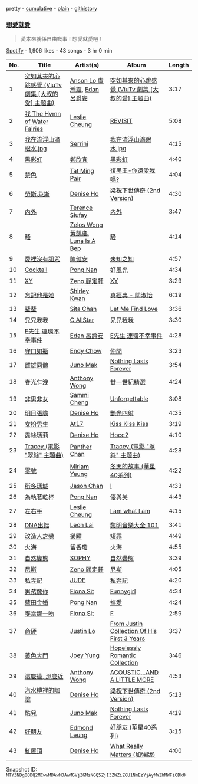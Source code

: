 pretty - [cumulative](/playlists/cumulative/37i9dQZF1DWVrewvmoU2pr.md) - [plain](/playlists/plain/37i9dQZF1DWVrewvmoU2pr) - [githistory](https://github.githistory.xyz/mackorone/spotify-playlist-archive/blob/main/playlists/plain/37i9dQZF1DWVrewvmoU2pr)

### [想愛就愛](https://open.spotify.com/playlist/37i9dQZF1DWVrewvmoU2pr)

> 愛本來就係自由嘅事！想愛就愛吧！

[Spotify](https://open.spotify.com/user/spotify) - 1,906 likes - 43 songs - 3 hr 0 min

| No. | Title | Artist(s) | Album | Length |
|---|---|---|---|---|
| 1 | [突如其來的心跳感覺 \(ViuTv 劇集 \[大叔的愛\] 主題曲\)](https://open.spotify.com/track/596MqWmYLojkoFvgygAteu) | [Anson Lo 盧瀚霆](https://open.spotify.com/artist/2G4Ntbg3dYqkUAGrMUZ0U7), [Edan 呂爵安](https://open.spotify.com/artist/5jewGMrZtMNJk5OsZ61Cpo) | [突如其來的心跳感覺 \(ViuTv 劇集 \[大叔的愛\] 主題曲\)](https://open.spotify.com/album/1GtTUDJrBUbRACKrBmmVTC) | 3:17 |
| 2 | [我 The Hymn of Water Fairies](https://open.spotify.com/track/3owv9sjIEcVEmlzuqn2Ice) | [Leslie Cheung](https://open.spotify.com/artist/2g0QLUYku8AuPVK2udRV7i) | [REVISIT](https://open.spotify.com/album/05tspedDVm17HyfEJJ1E0R) | 5:08 |
| 3 | [我在流浮山滴眼水.jpg](https://open.spotify.com/track/5x9Clj56YLmklm3Zikx2iF) | [Serrini](https://open.spotify.com/artist/0u3m5Sy2zsq4Gk0aduH9s7) | [我在流浮山滴眼水.jpg](https://open.spotify.com/album/4O5Xl1fqOvpIfahlYWWndA) | 4:15 |
| 4 | [黑彩虹](https://open.spotify.com/track/2ATEmEBB0ZToPtkOSZonOM) | [鄭欣宜](https://open.spotify.com/artist/5IGAOhMJTKNeknCPZOs6Eb) | [黑彩虹](https://open.spotify.com/album/4uzmbnvaVTJ1CU1MNJNeqE) | 4:40 |
| 5 | [禁色](https://open.spotify.com/track/4w58z1FlaaVsi75HUfS0NC) | [Tat Ming Pair](https://open.spotify.com/artist/2cvtzIo0OSIAkyr7LisIT6) | [復黑王\-你還愛我嗎?](https://open.spotify.com/album/7ALLotqAN9o72KeBEPGB1X) | 4:04 |
| 6 | [勞斯.萊斯](https://open.spotify.com/track/37JJeZrHX3fsk2sdCkdiMN) | [Denise Ho](https://open.spotify.com/artist/4yN0M1P08hXwuDi81G6O5U) | [梁祝下世傳奇 \(2nd Version\)](https://open.spotify.com/album/26NCYcvfFhRwQeyJTK4iOG) | 4:30 |
| 7 | [內外](https://open.spotify.com/track/0GLxavYdjEYvGx9eN3lDv4) | [Terence Siufay](https://open.spotify.com/artist/3AemIC066y8n3TetXWkVoE) | [內外](https://open.spotify.com/album/1dMVJFOcO7aaDbrxyPuBqL) | 3:47 |
| 8 | [騷](https://open.spotify.com/track/34DwldJDRq2Qi3aQatDTWZ) | [Zelos Wong 黃凱逸](https://open.spotify.com/artist/7q8BUwEEDO6iayv3AUq9bv), [Luna Is A Bep](https://open.spotify.com/artist/5ltDGYW0Lwwp4ZZoz4q3r8) | [騷](https://open.spotify.com/album/4MRHE6v3nBWgTRMYV1WNbE) | 4:14 |
| 9 | [愛裡沒有詛咒](https://open.spotify.com/track/2fTrrUb3Yl4zMt2ILLsLGJ) | [陳健安](https://open.spotify.com/artist/5g1lCXhXTqGf2QNpyQXh9S) | [未知之知](https://open.spotify.com/album/7CkuTVTU8VfAVulHisPZDl) | 4:57 |
| 10 | [Cocktail](https://open.spotify.com/track/3fpZCgUe70u50OJMbpM84S) | [Pong Nan](https://open.spotify.com/artist/6G7bdG4rBz6OQgKudNjoGL) | [好風光](https://open.spotify.com/album/2olyf0rTeI1FNoU8mSTPAx) | 4:34 |
| 11 | [XY](https://open.spotify.com/track/0SWutMMPzxvXjEOWE4k7hG) | [Zeno 顧定軒](https://open.spotify.com/artist/2gYJz5eXlBCxVDKodgl9BK) | [XY](https://open.spotify.com/album/3UipNYaJ8PHiwlsvGRhhE9) | 3:29 |
| 12 | [忘記他是她](https://open.spotify.com/track/49nQLxouxKOMV9aZ99NQ4z) | [Shirley Kwan](https://open.spotify.com/artist/14hV8HTKYMZ5nzeaLdLp63) | [真經典 \- 關淑怡](https://open.spotify.com/album/5X5ylqnYZDkNqu58BKf8hl) | 6:19 |
| 13 | [蜚蜚](https://open.spotify.com/track/5LauAY4lEriiCul4br4Hz6) | [Sita Chan](https://open.spotify.com/artist/42FjIZQ8ICjxyXedscgA2n) | [Let Me Find Love](https://open.spotify.com/album/7o7YbsS8u22o2fxLbh1eCv) | 3:36 |
| 14 | [兄兄我我](https://open.spotify.com/track/438FTqxtcW4SlUvgMu63Qw) | [C AllStar](https://open.spotify.com/artist/0ip5ivJzpy0v4DWVVKxc4D) | [兄兄我我](https://open.spotify.com/album/3DL0z3VVG7978R6vnON3my) | 3:30 |
| 15 | [E先生 連環不幸事件](https://open.spotify.com/track/06sDxr7MbbwFyTP1f6rvvl) | [Edan 呂爵安](https://open.spotify.com/artist/5jewGMrZtMNJk5OsZ61Cpo) | [E先生 連環不幸事件](https://open.spotify.com/album/3BigkQlwdh92lAgiPtd1Ko) | 4:28 |
| 16 | [守口如瓶](https://open.spotify.com/track/3rZVW1QkoFmrEeZvV5qhzp) | [Endy Chow](https://open.spotify.com/artist/5r0xeBSRKRJ5Dm63XzTZhE) | [仲間](https://open.spotify.com/album/6YVD5g8jj29N54Rx4WdgEY) | 3:23 |
| 17 | [雌雄同體](https://open.spotify.com/track/5GUJ3zBhqMuyTLKU7nV74H) | [Juno Mak](https://open.spotify.com/artist/6YlGm6QDrC3TOknYcHjt62) | [Nothing Lasts Forever](https://open.spotify.com/album/5CyypeOKTQJsDHXSuRvv47) | 3:54 |
| 18 | [春光乍洩](https://open.spotify.com/track/5PKot0y16MMgrOZD4HL385) | [Anthony Wong](https://open.spotify.com/artist/16J0pDSrYEctKiVYogq2aI) | [廿一世紀精選](https://open.spotify.com/album/1YOynn6PjM1NnCnBRLuv2S) | 4:24 |
| 19 | [非男非女](https://open.spotify.com/track/36P0MXLB4ILaUWATujKpC9) | [Sammi Cheng](https://open.spotify.com/artist/3XCnp5UV5wnNw49Xuka9qH) | [Unforgettable](https://open.spotify.com/album/4AL7IV50ypxAtFtr0Z4RcC) | 3:08 |
| 20 | [明目張膽](https://open.spotify.com/track/0w8s03MKvuLmK8CozWJCQu) | [Denise Ho](https://open.spotify.com/artist/4yN0M1P08hXwuDi81G6O5U) | [艷光四射](https://open.spotify.com/album/3z50Y8A5d5jz63vaYBnnU7) | 4:35 |
| 21 | [女扮男生](https://open.spotify.com/track/7d9ZAKEgMVblPNtpLo3FVM) | [At17](https://open.spotify.com/artist/21Ep61xfoCPTDMMPPy0i0z) | [Kiss Kiss Kiss](https://open.spotify.com/album/5HvlYZNXVsXYkFQZHgrBI1) | 3:19 |
| 22 | [露絲瑪莉](https://open.spotify.com/track/4C1VIpqOXpJB1BLKEhgibv) | [Denise Ho](https://open.spotify.com/artist/4yN0M1P08hXwuDi81G6O5U) | [Hocc2](https://open.spotify.com/album/1PdlpIshEOqK48gms7JFd7) | 4:10 |
| 23 | [Tracey \(電影 "翠絲" 主題曲\)](https://open.spotify.com/track/4lmOXmwygGpCEwXqXryY6B) | [Panther Chan](https://open.spotify.com/artist/3jS58yKkLzOd8S8IHyCsEm) | [Tracey \(電影 "翠絲" 主題曲\)](https://open.spotify.com/album/5yefkK2l2VvSAdlHajtDSz) | 4:28 |
| 24 | [零號](https://open.spotify.com/track/0alSLVdL0m3O8zUy8fD1uo) | [Miriam Yeung](https://open.spotify.com/artist/1rxk3vAYWeiBD2Q6FCezcl) | [冬天的故事 \(華星40系列\)](https://open.spotify.com/album/4mgsBSKSmer8VjDicsPkHA) | 4:22 |
| 25 | [所多瑪城](https://open.spotify.com/track/5mZvhNrysYiVrPkyY4PA9y) | [Jason Chan](https://open.spotify.com/artist/1IDuSpntFl2Mutofvrrutc) | [I](https://open.spotify.com/album/6wpRUmSoeOH4Swnowg54ok) | 4:33 |
| 26 | [為執著乾杯](https://open.spotify.com/track/3M5PrIAH4Yf6lY5jW8Pb8r) | [Pong Nan](https://open.spotify.com/artist/6G7bdG4rBz6OQgKudNjoGL) | [優與美](https://open.spotify.com/album/73Uc3X9FyWO8WalEN3cghC) | 4:43 |
| 27 | [左右手](https://open.spotify.com/track/78AQlcD4vmJap3xJKAFb9t) | [Leslie Cheung](https://open.spotify.com/artist/2g0QLUYku8AuPVK2udRV7i) | [I am what I am](https://open.spotify.com/album/5AwQPb2mVsTaLGLMCMJgqI) | 4:15 |
| 28 | [DNA出錯](https://open.spotify.com/track/3v7I5i3ftuEZ0JJNgcrD8j) | [Leon Lai](https://open.spotify.com/artist/0ubIxkefJsoYY8JXc2HJoa) | [黎明音樂大全 101](https://open.spotify.com/album/2UFGVSPUNQ13FYv2FDQiM3) | 3:41 |
| 29 | [改造人之戀](https://open.spotify.com/track/1EMIWxkveOpQRQzQjINyJp) | [樂瞳](https://open.spotify.com/artist/0MtnIthBQRDmzIzcqwB2Ck) | [短罪](https://open.spotify.com/album/02N1sXjUD45kIo5zlFnXsr) | 4:49 |
| 30 | [火海](https://open.spotify.com/track/2A4bsoid4UOsxaxZFdfV73) | [留香瓊](https://open.spotify.com/artist/58zAtNxBTtRpnwe9bwQaQN) | [火海](https://open.spotify.com/album/30fW4yZKzTaLnzKssLlcEi) | 4:55 |
| 31 | [自然變態](https://open.spotify.com/track/4qXWCG925X5KsC4a0yuApZ) | [SOPHY](https://open.spotify.com/artist/5Hx1PRV6i7vQdc8gAGE8eq) | [自然變態](https://open.spotify.com/album/5qqDeDjCxJ7ZTgUB6JCCs5) | 3:39 |
| 32 | [尼斯](https://open.spotify.com/track/0e0mQ0D5oPkGeTOvTWqVfg) | [Zeno 顧定軒](https://open.spotify.com/artist/2gYJz5eXlBCxVDKodgl9BK) | [尼斯](https://open.spotify.com/album/5623cWq9MXmzS6E6YUWxcf) | 4:05 |
| 33 | [私奔記](https://open.spotify.com/track/0XRRL7HKdhOF3AADcuZ4mE) | [JUDE](https://open.spotify.com/artist/0fs8Z11YQwRDEhdgRXoi4q) | [私奔記](https://open.spotify.com/album/5WcEqKh7qlndDxeUdM1Evz) | 4:20 |
| 34 | [男孩像你](https://open.spotify.com/track/0Yi8lfqXkblPopcXNUZlha) | [Fiona Sit](https://open.spotify.com/artist/0tqxh7MvZ301BVW4e0p3Sa) | [Funnygirl](https://open.spotify.com/album/2TnnjbuiDL5MMkvCmfvhvr) | 4:34 |
| 35 | [藍田金婚](https://open.spotify.com/track/0xeWZtBCK8fuf7Xp4KoRFI) | [Pong Nan](https://open.spotify.com/artist/6G7bdG4rBz6OQgKudNjoGL) | [撫愛](https://open.spotify.com/album/4u7KOwUYFykiVaEOIZJObH) | 4:24 |
| 36 | [麥當娜一吻](https://open.spotify.com/track/59zq7SZWp8iUgB8474qHTD) | [Fiona Sit](https://open.spotify.com/artist/0tqxh7MvZ301BVW4e0p3Sa) | [F](https://open.spotify.com/album/36ltQ6pWG0YtsqMXdt8h5F) | 2:59 |
| 37 | [命硬](https://open.spotify.com/track/47RgWWTJno746wCInL4gQz) | [Justin Lo](https://open.spotify.com/artist/3lva01D3HtmlEKjuxAZ7bC) | [From Justin Collection Of His First 3 Years](https://open.spotify.com/album/6pXr9g9r0p4Q32xJoBGKp1) | 3:37 |
| 38 | [黃色大門](https://open.spotify.com/track/2WkZMfC3eTYciJrhXD7vQb) | [Joey Yung](https://open.spotify.com/artist/2zzKlxMsKTPMsZacZCPRNA) | [Hopelessly Romantic Collection](https://open.spotify.com/album/5YKPJa7K3n7TtLZHvr3UkB) | 3:46 |
| 39 | [這麼遠, 那麼近](https://open.spotify.com/track/3al25dOepUordzWk36dz7r) | [Anthony Wong](https://open.spotify.com/artist/16J0pDSrYEctKiVYogq2aI) | [ACOUSTIC…AND A LITTLE MORE](https://open.spotify.com/album/0sEHOciFFpApBnZnBssZOe) | 4:53 |
| 40 | [汽水樽裡的咖啡](https://open.spotify.com/track/5B8OFNe5x4NLNX2MIsi8Lo) | [Denise Ho](https://open.spotify.com/artist/4yN0M1P08hXwuDi81G6O5U) | [梁祝下世傳奇 \(2nd Version\)](https://open.spotify.com/album/26NCYcvfFhRwQeyJTK4iOG) | 5:13 |
| 41 | [酷兒](https://open.spotify.com/track/5RibIH8j3FNOpJDBbyJWJs) | [Juno Mak](https://open.spotify.com/artist/6YlGm6QDrC3TOknYcHjt62) | [Nothing Lasts Forever](https://open.spotify.com/album/5CyypeOKTQJsDHXSuRvv47) | 4:19 |
| 42 | [好朋友](https://open.spotify.com/track/0b110tCRwwA7Z7BD1qGM6f) | [Edmond Leung](https://open.spotify.com/artist/1THfyLd3iyJYJ6X2U36K0y) | [好朋友 \(華星40系列\)](https://open.spotify.com/album/5wYJgrAPKb6xreuSMyYVpO) | 3:15 |
| 43 | [紅屋頂](https://open.spotify.com/track/6BSlsvHQiJw9XuqAAHqUrS) | [Denise Ho](https://open.spotify.com/artist/4yN0M1P08hXwuDi81G6O5U) | [What Really Matters \(加強版\)](https://open.spotify.com/album/3Dg9TeDh6zX0604z9T2AIh) | 4:00 |

Snapshot ID: `MTY3NDg0ODQ2MCwwMDAwMDAwMGVjZGMzNGQ5ZjI3ZWZiZGU1NmEzYjAyMWZhMWFiODk0`
